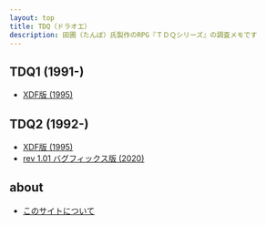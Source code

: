 ```yaml
---
layout: top
title: TDQ（ドラオエ）
description: 田圃（たんぼ）氏製作のRPG『ＴＤＱシリーズ』の調査メモです
---
```


## TDQ1 (1991-)

* [XDF版 (1995)](tdq1/)

## TDQ2 (1992-)

* [XDF版 (1995)](tdq2/)
* [rev 1.01 バグフィックス版 (2020)](tdq2rev101/)

## about

* [このサイトについて](about)
